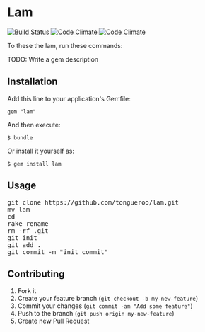 # Lam

[![Build Status](https://magnum.travis-ci.com/)](https://magnum.travis-ci.com/)
[![Code Climate](https://codeclimate.com/)](https://codeclimate.com/)
[![Code Climate](https://codeclimate.com/)](https://codeclimate.com/)

To these the lam, run these commands:

TODO: Write a gem description

## Installation

Add this line to your application's Gemfile:

    gem "lam"

And then execute:

    $ bundle

Or install it yourself as:

    $ gem install lam

## Usage

<pre>
git clone https://github.com/tongueroo/lam.git
mv lam <project_name>
cd <project_name>
rake rename
rm -rf .git
git init
git add .
git commit -m "init commit"
</pre>

## Contributing

1. Fork it
2. Create your feature branch (`git checkout -b my-new-feature`)
3. Commit your changes (`git commit -am "Add some feature"`)
4. Push to the branch (`git push origin my-new-feature`)
5. Create new Pull Request
